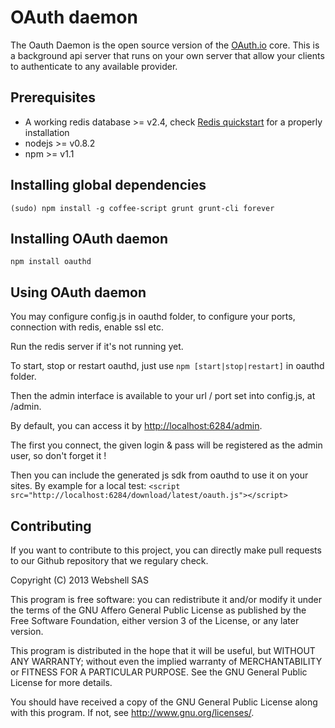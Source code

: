 # OAuth daemon

The Oauth Daemon is the open source version of the [OAuth.io](https://oauth.io) core. This is a background api server that runs on your own server that allow your clients to authenticate to any available provider.

## Prerequisites

- A working redis database >= v2.4, check [Redis quickstart](http://redis.io/topics/quickstart) for a properly installation
- nodejs >= v0.8.2
- npm >= v1.1

## Installing global dependencies

`(sudo) npm install -g coffee-script grunt grunt-cli forever`

## Installing OAuth daemon

`npm install oauthd`

## Using OAuth daemon

You may configure config.js in oauthd folder, to configure your ports, connection with redis, enable ssl etc.

Run the redis server if it's not running yet.

To start, stop or restart oauthd, just use
`npm [start|stop|restart]` in oauthd folder.

Then the admin interface is available to your url / port set into config.js, at /admin.

By default, you can access it by [http://localhost:6284/admin](http://localhost:6284/admin).

The first you connect, the given login & pass will be registered as the admin user, so don't forget it !

Then you can include the generated js sdk from oauthd to use it on your sites. By example for a local test:
`<script src="http://localhost:6284/download/latest/oauth.js"></script>`

## Contributing

If you want to contribute to this project, you can directly make pull requests to our Github repository that we regulary check.

Copyright (C) 2013 Webshell SAS

This program is free software: you can redistribute it and/or modify
it under the terms of the GNU Affero General Public License as published by
the Free Software Foundation, either version 3 of the License, or
any later version.

This program is distributed in the hope that it will be useful,
but WITHOUT ANY WARRANTY; without even the implied warranty of
MERCHANTABILITY or FITNESS FOR A PARTICULAR PURPOSE. See the
GNU General Public License for more details.

You should have received a copy of the GNU General Public License
along with this program. If not, see <http://www.gnu.org/licenses/>.
